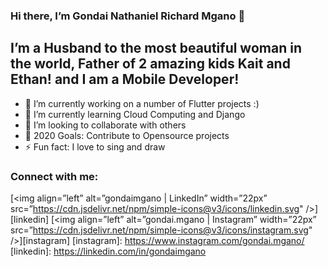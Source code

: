 ### Hi there, I’m Gondai Nathaniel Richard Mgano 👋
## I’m a Husband to the most beautiful woman in the world, Father of 2 amazing kids Kait and Ethan! and I am a Mobile Developer!
- 🔭 I’m currently working on a number of Flutter projects  :)
- 🌱 I’m currently learning Cloud Computing and Django
- 👯 I’m looking to collaborate with others
- 🥅 2020 Goals:  Contribute to Opensource projects 
- ⚡ Fun fact: I love to sing and draw
### Connect with me:
[<img align=”left” alt=”gondaimgano | LinkedIn” width=”22px” src=”https://cdn.jsdelivr.net/npm/simple-icons@v3/icons/linkedin.svg" />][linkedin]
[<img align=”left” alt=”gondai.mgano | Instagram” width=”22px” src=”https://cdn.jsdelivr.net/npm/simple-icons@v3/icons/instagram.svg" />][instagram]
[instagram]: https://www.instagram.com/gondai.mgano/
[linkedin]: https://linkedin.com/in/gondaimgano
